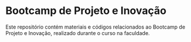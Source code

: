 # Bootcamp de Projeto e Inovação
Este repositório contém materiais e códigos relacionados ao Bootcamp de Projeto e Inovação, realizado durante o curso na faculdade.

